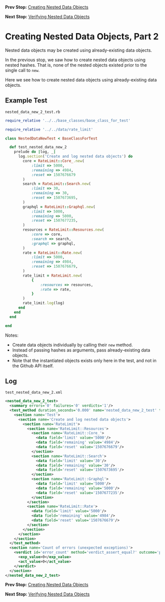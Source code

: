 <!--- GENERATED FILE, DO NOT EDIT --->
**Prev Stop:** [Creating Nested Data Objects](./NestedDataNew.md#creating-nested-data-objects)

**Next Stop:** [Verifying Nested Data Objects](./NestedDataEqual.md#verifying-nested-data-objects)


# Creating Nested Data Objects, Part 2

Nested data objects may be created using already-existing data objects.

In the previous stop, we saw how to create nested data objects using nested hashes.  That is, none of the nested objects existed prior to the single call to `new`.

Here we see how to create nested data objects using already-existing data objects.

## Example Test

<code>nested_data_new_2_test.rb</code>
```ruby
require_relative '../../base_classes/base_class_for_test'

require_relative '../../data/rate_limit'

class NestedDataNewTest < BaseClassForTest

  def test_nested_data_new_2
    prelude do |log, _|
      log.section('Create and log nested data objects') do
        core = RateLimit::Core_.new(
            :limit => 5000,
            :remaining => 4984,
            :reset => 1507676679
        )
        search = RateLimit::Search.new(
            :limit => 30,
            :remaining => 30,
            :reset => 1507673695,
        )
        graphql = RateLimit::Graphql.new(
            :limit => 5000,
            :remaining => 5000,
            :reset => 1507677235,
        )
        resources = RateLimit::Resources.new(
            :core => core,
            :search => search,
            :graphql => graphql,
        )
        rate = RateLimit::Rate.new(
            :limit => 5000,
            :remaining => 4984,
            :reset => 1507676679,
        )
        rate_limit = RateLimit.new(
            {
                :resources => resources,
                :rate => rate,
            }
        )
        rate_limit.log(log)
      end
    end
  end

end
```

Notes:

- Create data objects individually by calling their `new` method.
- Instead of passing hashes as arguments, pass already-existing data objects.
- Note that the instantiated objects exists only here in the test, and not in the Github API itself.

## Log

<code>test_nested_data_new_2.xml</code>
```xml
<nested_data_new_2_test>
  <summary errors='0' failures='0' verdicts='1'/>
  <test_method duration_seconds='0.000' name='nested_data_new_2_test' timestamp='2017-12-09-Sat-10.49.25.993'>
    <section name='Test'>
      <section name='Create and log nested data objects'>
        <section name='RateLimit'>
          <section name='RateLimit::Resources'>
            <section name='RateLimit::Core_'>
              <data field='limit' value='5000'/>
              <data field='remaining' value='4984'/>
              <data field='reset' value='1507676679'/>
            </section>
            <section name='RateLimit::Search'>
              <data field='limit' value='30'/>
              <data field='remaining' value='30'/>
              <data field='reset' value='1507673695'/>
            </section>
            <section name='RateLimit::Graphql'>
              <data field='limit' value='5000'/>
              <data field='remaining' value='5000'/>
              <data field='reset' value='1507677235'/>
            </section>
          </section>
          <section name='RateLimit::Rate'>
            <data field='limit' value='5000'/>
            <data field='remaining' value='4984'/>
            <data field='reset' value='1507676679'/>
          </section>
        </section>
      </section>
    </section>
  </test_method>
  <section name='Count of errors (unexpected exceptions)'>
    <verdict id='error_count' method='verdict_assert_equal?' outcome='passed' volatile='true'>
      <exp_value>0</exp_value>
      <act_value>0</act_value>
    </verdict>
  </section>
</nested_data_new_2_test>
```

**Prev Stop:** [Creating Nested Data Objects](./NestedDataNew.md#creating-nested-data-objects)

**Next Stop:** [Verifying Nested Data Objects](./NestedDataEqual.md#verifying-nested-data-objects)

